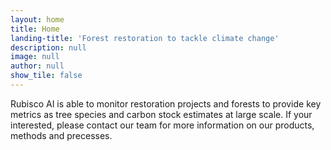 ```yaml
---
layout: home
title: Home
landing-title: 'Forest restoration to tackle climate change'
description: null
image: null
author: null
show_tile: false
---
```


Rubisco AI is able to monitor restoration projects and forests to provide key metrics as tree species and carbon stock estimates at large scale.
If your interested, please contact our team for more information on our products, methods and precesses.
